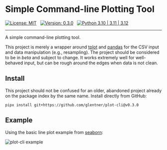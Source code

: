 Simple Command-line Plotting Tool
=================================

[![License: MIT](https://img.shields.io/badge/License-MIT-yellow.svg)](https://opensource.org/licenses/MIT)
&nbsp;
[![Version: 0.3.0](https://img.shields.io/badge/Version-0.3.0-green.svg)](https://github.com/glentner/plot-cli)
&nbsp;
[![Python 3.10 | 3.11 | 3.12](https://img.shields.io/badge/Python-3.10%20%20|%203.11%20|%203.12-blue.svg)](https://www.python.org/downloads)

---

A simple command-line plotting tool. 

This project is merely a wrapper around [tplot](https://pypi.org/project/tplot/) and 
[pandas](https://pypi.org/project/pandas/) for the CSV input and data manipulation (e.g., resampling).
The project should be considered to be in _beta_ and subject to change. It works extremely well for 
well-behaved input, but can be rough around the edges when data is not clean. 


Install
-------

This project should not be confused for an older, abandoned project already on the 
package index by the same name. Install directly from GitHub:

```shell
pipx install git+https://github.com/glentner/plot-cli@v0.3.0
```


Example
-------

Using the basic line plot example from 
[seaborn](https://seaborn.pydata.org/examples/wide_data_lineplot.html):

![plot-cli example](https://github.com/glentner/plot-cli/assets/8965948/fa5179c8-93b5-427e-a562-a26f6599de39)